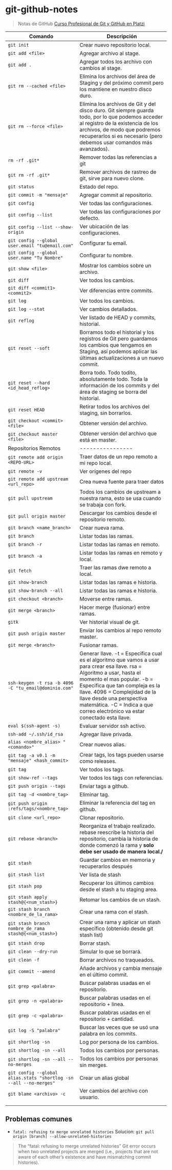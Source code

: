 # git-github-notes
> Notas de GitHub [Curso Profesional de Git y GitHub en Platzi](https://platzi.com/clases/git-github/)


| Comando | Descripción |
|---------|-------------|
|`git init`|Crear nuevo repositorio local.|
|`git add <file>`|Agregar archivo al stage.|
|`git add .`|Agregar todos los archivo con cambios al stage.|
|`git rm --cached <file>`|Elimina los archivos del área de Staging y del próximo commit pero los mantiene en nuestro disco duro.|
|`git rm --force <file>`|Elimina los archivos de Git y del disco duro. Git siempre guarda todo, por lo que podemos acceder al registro de la existencia de los archivos, de modo que podremos recuperarlos si es necesario (pero debemos usar comandos más avanzados).|
|`rm -rf .git*`|Remover todas las referencias a git|
|`git rm -rf .git*`|Remover archivos de rastreo de git, sirve para nuevo clone.|
|`git status`|Estado del repo.|
|`git commit -m "mensaje"`|Agregar commit al repositorio.|
|`git config`|Ver todas las configuraciones.|
|`git config --list`|Ver todas las configuraciones por defecto.|
|`git config --list --show-origin`|Ver ubicación de las configuraciones.|
|`git config --global user.email "tu@email.com"`|Configurar tu email.|
|`git config --global user.name "Tu Nombre"`|Configurar tu nombre.|
|`git show <file>`|Mostrar los cambios sobre un archivo.|
|`git diff`|Ver todos los cambios.|
|`git diff <commit1> <commit2>`|Ver diferencias entre commits.|
|`git log`|Ver todos los cambios.|
|`git log --stat`|Ver cambios detallados.|
|`git reflog`|Ver listado de HEAD y commits, historial.|
|`git reset --soft`|Borramos todo el historial y los registros de Git pero guardamos los cambios que tengamos en Staging, así podemos aplicar las últimas actualizaciones a un nuevo commit.|
|`git reset --hard <id_head_reflog>`|Borra todo. Todo todito, absolutamente todo. Toda la información de los commits y del área de staging se borra del historial.|
|`git reset HEAD`|Retirar todos los archivos del staging, sin borrarlos.|
|`git checkout <commit> <file>`|Obtener versión del archivo.|
|`git checkout master <file>`|Obtener versión del archivo que está en master.|
|Repositorios Remotos|----------------|
|`git remote add origin <REPO-URL>`|Traer datos de un repo remoto a mi repo local.|
|`git remote -v`|Ver orígenes del repo|
|`git remote add upstream <url_repo>`|Crea nueva fuente para traer datos|
|`git pull upstream`|Todos los cambios de upstream a nuestra rama, esto se usa cuando se trabaja con fork.|
|`git pull origin master`|Descargar los cambios desde el repositorio remoto.|
|`git branch <name_branch>`|Crear nueva rama.|
|`git branch`|Listar todas las ramas.|
|`git branch -r`|Listar todas las ramas en remoto.|
|`git branch -a`|Listar todas las ramas en remoto y local.|
|`git fetch`|Traer las ramas dwe remoto a local.|
|`git show-branch`|Listar todas las ramas e historia.|
|`git show-branch --all`|Listar todas las ramas e historia.|
|`git checkout <branch>`|Moverse entre ramas.|
|`git merge <branch>`|Hacer merge (fusionar) entre ramas.|
|`gitk`|Ver historial visual de git.|
|`git push origin master`|Enviar los cambios al repo remoto master.|
|`git merge <branch>`|Fusionar ramas.|
|`ssh-keygen -t rsa -b 4096 -C "tu_email@dominio.com"`|Generar llave. -t = Especifica cual es el algoritmo que vamos a usar para crear esa llave. rsa = Algoritmo a usar, hasta el momento el mas popular. -b = Especifica que tan compleja es la llave. 4096 = Complejidad de la llave desde una perspectiva matemática. -C = Indica a que correo electrónico va estar conectado esta llave.|
|`eval $(ssh-agent -s)`|Evaluar servidor ssh activo.|
|`ssh-add ~/.ssh/id_rsa`|Agregar llave privada.|
|`alias <nombre_alias> "<comando>"`|Crear nuevos alias.|
|`git tag -a v0.1 -m "mensaje" <hash_commit>`|Crear tags, los tags pueden usarse como releases.|
|`git tag`|Ver todos los tags.|
|`git show-ref --tags`|Ver todos los tags con referencias.|
|`git push origin --tags`|Enviar tags a github.|
|`git tag -d <nombre_tag>`|Eliminar tag.|
|`git push origin :refs/tags/<nombre_tag> `|Eliminar la referencia del tag en github.|
|`git clone <url_repo>`|Clonar repositorio.|
|`git rebase <branch>`|Reorganiza el trabajo realizado. rebase reescribe la historia del repositorio, cambia la historia de donde comenzó la rama y **solo debe ser usado de manera local./**|
|`git stash`|Guardar cambios en memoria y recuperarlos después|
|`git stash list`|Ver lista de stash|
|`git stash pop`|Recuperar los últimos cambios desde el stash a tu staging area.|
|`git stash apply stash@{<num_stash>}`|Retomar los cambios de un stash.|
|`git stash branch <nombre_de_la_rama>`|Crear una rama con el stash.|
|`git stash branch nombre_de_rama stash@{<num_stash>}`|Crear una rama y aplicar un stash específico (obtenido desde git stash list)|
|`git stash drop`|Borrar stash.|
|`git clean --dry-run`|Simular lo que se borrará.|
|`git clean -f`|Borrar archivos no traqueados.|
|`git commit --amend`|Añade archivos y cambia mensaje en el último commit.|
|`git grep <palabra>`|Buscar palabras usadas en el repositorio.|
|`git grep -n <palabra>`|Buscar palabras usadas en el repositorio + linea.|
|`git grep -c <palabra>`|Buscar palabras usadas en el repositorio + cantidad.|
|`git log -S "palabra"`|Buscar las veces que se usó una palabra en los commits.|
|`git shortlog -sn`|Log por persona de los cambios.|
|`git shortlog -sn --all`|Todos los cambios por personas.|
|`git shortlog -sn --all --no-merges`|Todos los cambios por personas sin merges.|
|`git config --global alias.stats "shortlog -sn --all --no-merges"`|Crear un alias global|
|`git blame <archivo> -c`|Ver cambios del archivo con usuario.|
|||
|||


## Problemas comunes

- `fatal: refusing to merge unrelated histories` Solucion: `git pull origin [branch] --allow-unrelated-histories`
> The “fatal: refusing to merge unrelated histories” Git error occurs when two unrelated projects are merged (i.e., projects that are not aware of each other’s existence and have mismatching commit histories).


